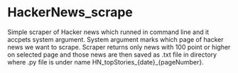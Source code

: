 # HackerNews_scrape
Simple scraper of Hacker news which runned in command line and it accpets system argument. System argument marks which page of hacker news we want to scrape. Scraper returns only news with 100 point or higher on selected page and those news are then saved as .txt file in directory where .py file is under name HN_topStories_{date}_{pageNumber}.
